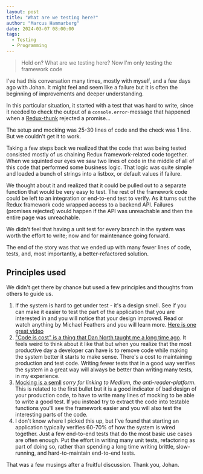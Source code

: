 ```yaml
---
layout: post
title: "What are we testing here?"
author: "Marcus Hammarberg"
date: 2024-03-07 08:00:00
tags:
  - Testing
  - Programming
---
```


> Hold on? What are we testing here? Now I'm only testing the framework code

I've had this conversation many times, mostly with myself, and a few days ago with Johan. It might feel and seem like a failure but it is often the beginning of improvements and deeper understanding. 

<!-- excerpt-end -->

In this particular situation, it started with a test that was hard to write, since it needed to check the output of a `console.error`-message that happened when a [Redux-thunk](https://github.com/reduxjs/redux-thunk) rejected a promise... 

The setup and mocking was 25-30 lines of code and the check was 1 line. But we couldn't get it to work. 

Taking a few steps back we realized that the code that was being tested consisted mostly of us chaining Redux framework-related code together. When we squinted our eyes we saw two lines of code in the middle of all of this code that performed some business logic. That logic was quite simple and loaded a bunch of strings into a listbox, or default values if failure. 

We thought about it and realized that it could be pulled out to a separate function that would be very easy to test. The rest of the framework code could be left to an integration or end-to-end test to verify. As it turns out the Redux framework code wrapped access to a backend API. Failures (promises rejected) would happen if the API was unreachable and then the entire page was unreachable. 

We didn't feel that having a unit test for every branch in the system was worth the effort to write; now and for maintenance going forward. 

The end of the story was that we ended up with many fewer lines of code, tests, and, most importantly, a better-refactored solution. 

## Principles used

We didn't get there by chance but used a few principles and thoughts from others to guide us. 

1. If the system is hard to get under test - it's a design smell. See if you can make it easier to test the part of the application that you are interested in and you will notice that your design improved. Read or watch anything by Michael Feathers and you will learn more. [Here is one great video](https://www.youtube.com/watch?v=4cVZvoFGJTU)
2. ["Code is cost" is a thing that Dan North taught me a long time ago](https://www.youtube.com/watch?v=4cVZvoFGJTU). It feels weird to think about it like that but when you realize that the most productive day a developer can have is to remove code while making the system better it starts to make sense. There's a cost to maintaining production and test code. Writing fewer tests that in a good way verifies the system in a great way will always be better than writing many tests, in my experience. 
3. [Mocking is a semll](https://medium.com/javascript-scene/mocking-is-a-code-smell-944a70c90a6a) *sorry for linking to Medium, the anti-reader-platform*. This is related to the first bullet but it is a good indicator of bad design of your production code, to have to write many lines of mocking to be able to write a good test. If you instead try to extract the code into testable functions you'll see the framework easier and you will also test the interesting parts of the code. 
4. I don't know where I picked this up, but I've found that starting an application typically verifies 60-70% of how the system is wired together. Just a few end-to-end tests that do the most basic use cases are often enough. Put the effort in writing many unit tests, refactoring as part of doing so, rather than spending a long time writing brittle, slow-running, and hard-to-maintain end-to-end tests. 

That was a few musings after a fruitful discussion. 
Thank you, Johan. 

